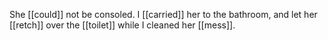 She [[could]] not be consoled. I [[carried]] her to the bathroom, and let her [[retch]] over the [[toilet]] while I cleaned her [[mess]]. 